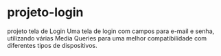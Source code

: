 # projeto-login
projeto tela de Login
Uma tela de login com campos para e-mail e senha, utilizando várias Media Queries para uma melhor compatibilidade com diferentes tipos de dispositivos.
